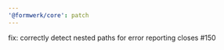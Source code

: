 ```yaml
---
'@formwerk/core': patch
---
```


fix: correctly detect nested paths for error reporting closes #150
